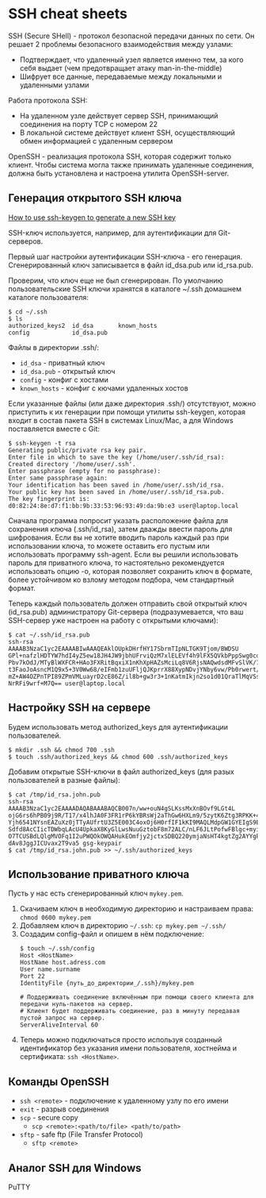 # SSH cheat sheets

SSH (Secure SHell) - протокол безопасной передачи данных по сети. Он решает 2 проблемы безопасного взаимодействия между узлами:
* Подтверждает, что удаленный узел является именно тем, за кого себя выдает (чем предотвращает атаку man-in-the-middle)
* Шифрует все данные, передаваемые между локальными и удаленными узлами

Работа протокола SSH:
* На удаленном узле действует сервер SSH, принимающий соединения на порту TCP с номером 22
* В локальной системе действует клиент SSH, осуществляющий обмен информацией с удаленным сервером

OpenSSH - реализация протокола SSH, которая содержит только клиент.
Чтобы система могла также принимать удаленные соединения, должна быть установлена и настроена утилита OpenSSH-server.

## Генерация открытого SSH ключа
[How to use ssh-keygen to generate a new SSH key](https://www.ssh.com/academy/ssh/keygen)

SSH-ключ используется, например, для аутентификации для Git-серверов. 

Первый шаг настройки аутентификации SSH-ключа - его генерация. 
Сгенерированный ключ записывается в файл id_dsa.pub или id_rsa.pub.

Проверим, что ключ еще не был сгенерирован.
По умолчанию пользовательские SSH ключи хранятся в каталоге ~/.ssh домашнем каталоге пользователя:            
```
$ cd ~/.ssh
$ ls
authorized_keys2  id_dsa       known_hosts
config            id_dsa.pub
```

Файлы в директории .ssh/:
* ```id_dsa``` - приватный ключ
* ```id_dsa.pub``` - открытый ключ
* ```config``` - конфиг с хостами
* ```known_hosts``` - конфиг с кючами удаленных хостов

Если указанные файлы (или даже директория .ssh/) отсутствуют, можно приступить к их генерации при помощи утилиты ssh-keygen, 
которая входит в состав пакета SSH в системах Linux/Mac, а для Windows поставляется вместе с Git:
```
$ ssh-keygen -t rsa
Generating public/private rsa key pair.
Enter file in which to save the key (/home/user/.ssh/id_rsa):
Created directory '/home/user/.ssh'.
Enter passphrase (empty for no passphrase):
Enter same passphrase again:
Your identification has been saved in /home/user/.ssh/id_rsa.
Your public key has been saved in /home/user/.ssh/id_rsa.pub.
The key fingerprint is:
d0:82:24:8e:d7:f1:bb:9b:33:53:96:93:49:da:9b:e3 user@laptop.local
```

Сначала программа попросит указать расположение файла для сохранения ключа (.ssh/id_rsa), затем дважды ввести пароль для шифрования. 
Если вы не хотите вводить пароль каждый раз при использовании ключа, то можете оставить его пустым или использовать программу ssh-agent. 
Если вы решили использовать пароль для приватного ключа, то настоятельно рекомендуется использовать опцию -o, 
которая позволяет сохранить ключ в формате, более устойчивом ко взлому методом подбора, чем стандартный формат.

Теперь каждый пользователь должен отправить свой открытый ключ (id_rsa.pub) администратору Git-сервера 
(подразумевается, что ваш SSH-сервер уже настроен на работу с открытыми ключами): 
```
$ cat ~/.ssh/id_rsa.pub
ssh-rsa AAAAB3NzaC1yc2EAAAABIwAAAQEAklOUpkDHrfHY17SbrmTIpNLTGK9Tjom/BWDSU
GPl+nafzlHDTYW7hdI4yZ5ew18JH4JW9jbhUFrviQzM7xlELEVf4h9lFX5QVkbPppSwg0cda3
Pbv7kOdJ/MTyBlWXFCR+HAo3FXRitBqxiX1nKhXpHAZsMciLq8V6RjsNAQwdsdMFvSlVK/7XA
t3FaoJoAsncM1Q9x5+3V0Ww68/eIFmb1zuUFljQJKprrX88XypNDvjYNby6vw/Pb0rwert/En
mZ+AW4OZPnTPI89ZPmVMLuayrD2cE86Z/il8b+gw3r3+1nKatmIkjn2so1d01QraTlMqVSsbx
NrRFi9wrf+M7Q== user@laptop.local
```

## Настройку SSH на сервере
Будем использовать метод authorized_keys для аутентификации пользователей.
```
$ mkdir .ssh && chmod 700 .ssh
$ touch .ssh/authorized_keys && chmod 600 .ssh/authorized_keys
```

Добавим открытые SSH-ключи в файл authorized_keys (для разых пользователей в разные файлы):         
```
$ cat /tmp/id_rsa.john.pub
ssh-rsa AAAAB3NzaC1yc2EAAAADAQABAAABAQCB007n/ww+ouN4gSLKssMxXnBOvf9LGt4L
ojG6rs6hPB09j9R/T17/x4lhJA0F3FR1rP6kYBRsWj2aThGw6HXLm9/5zytK6Ztg3RPKK+4k
Yjh6541NYsnEAZuXz0jTTyAUfrtU3Z5E003C4oxOj6H0rfIF1kKI9MAQLMdpGW1GYEIgS9Ez
Sdfd8AcCIicTDWbqLAcU4UpkaX8KyGlLwsNuuGztobF8m72ALC/nLF6JLtPofwFBlgc+myiv
O7TCUSBdLQlgMVOFq1I2uPWQOkOWQAHukEOmfjy2jctxSDBQ220ymjaNsHT4kgtZg2AYYgPq
dAv8JggJICUvax2T9va5 gsg-keypair
$ cat /tmp/id_rsa.john.pub >> ~/.ssh/authorized_keys
```

## Использование приватного ключа
Пусть у нас есть сгенерированный ключ ```mykey.pem```.         
1. Скачиваем ключ в необходимую директорию и настраиваем права: ```chmod 0600 mykey.pem```
2. Добавляем ключ в директорию `~/.ssh`: ```cp mykey.pem ~/.ssh/```
3. Создадим config-файл и опишем в нём подключение:
   ```
   $ touch ~/.ssh/config
   Host <HostName>
   HostName host.adress.com
   User name.surname
   Port 22
   IdentityFile {путь_до_директории_/.ssh}/mykey.pem
   
   # Поддерживать соединение включённым при помощи своего клиента для передачи нуль-пакетов на сервер.
   # Клиент будет поддерживать соединение, раз в минуту передавая пустой запрос на сервер.
   ServerAliveInterval 60
   ```
4. Теперь можно подключаться просто используя созданный идентификатор без указания имени пользователя, хостнейма и сертификата: ```ssh <HostName>```.

## Команды OpenSSH
* ```ssh <remote>``` - подключение к удаленному узлу по его имени
* ```exit``` - разрыв соединения
* ```scp``` - secure copy
  * ```scp <remote>:<path/to/file> <path/to/path>```
* ```sftp``` - safe ftp (File Transfer Protocol)
  * ```sftp <remote>```

## Аналог SSH для Windows
PuTTY
